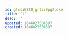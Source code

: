 ```yaml
---
id: gfcsa68t0jgrtzo9pg2pdke
title: '1'
desc: ''
updated: 1646827508597
created: 1646827508597
---
```


